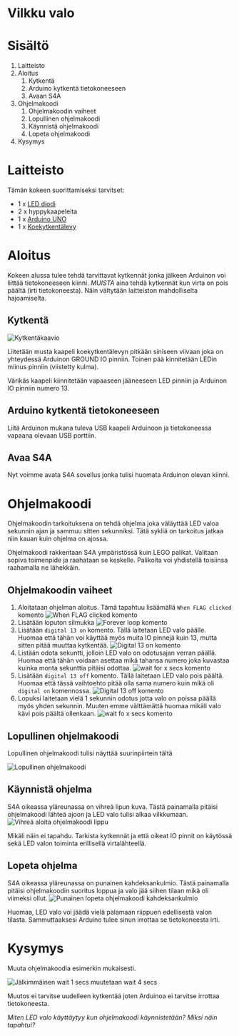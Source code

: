 # Vilkku valo

# Sisältö

1. Laitteisto
1. Aloitus
    1. Kytkentä
    1. Arduino kytkentä tietokoneeseen
    1. Avaan S4A
1. Ohjelmakoodi
    1. Ohjelmakoodin vaiheet
    1. Lopullinen ohjelmakoodi
    1. Käynnistä ohjelmakoodi
    1. Lopeta ohjelmakoodi
1. Kysymys


# Laitteisto

Tämän kokeen suorittamiseksi tarvitset:
 
* 1 x [LED diodi](https://fi.wikipedia.org/wiki/LED)
* 2 x hyppykaapeleita
* 1 x [Arduino UNO](https://www.arduino.cc/en/Guide/ArduinoUno)
* 1 x [Koekytkentälevy](https://fi.wikipedia.org/wiki/Koekytkent%C3%A4levy)

# Aloitus

Kokeen alussa tulee tehdä tarvittavat kytkennät jonka jälkeen Arduinon voi liittää tietokoneeseen kiinni. *MUISTA* aina tehdä kytkennät kun virta on pois päältä (irti tietokoneesta). Näin vältytään laitteiston mahdolliselta hajoamiselta.

## Kytkentä

![Kytkentäkaavio](https://github.com/Atihinen/a4kidsWs/raw/master/media/labs/blink/blink_wiring.jpg)

Liitetään musta kaapeli koekytkentälevyn pitkään siniseen viivaan joka on yhteydessä Arduinon GROUND IO pinniin. Toinen pää kinnitetään LEDin miinus pinniin (viistetty kulma).

Värikäs kaapeli kiinnitetään vapaaseen jääneeseen LED pinniin ja Arduinon IO pinniin numero 13.

## Arduino kytkentä tietokoneeseen

Liitä Arduinon mukana tuleva USB kaapeli Arduinoon ja tietokoneessa vapaana olevaan USB porttiin.

## Avaa S4A

Nyt voimme avata S4A sovellus jonka tulisi huomata Arduinon olevan kiinni.

# Ohjelmakoodi

Ohjelmakoodin tarkoituksena on tehdä ohjelma joka väläyttää LED valoa sekunnin ajan ja sammuu sitten sekunniksi. Tätä sykliä on tarkoitus jatkaa niin kauan kuin ohjelma on ajossa.

Ohjelmakoodi rakkentaan S4A ympäristössä kuin LEGO palikat. Valitaan sopiva toimenpide ja raahataan se keskelle. Palikoita voi yhdistellä toisiinsa raahamalla ne lähekkäin.

## Ohjelmakoodin vaiheet

1. Aloitataan ohjelman aloitus. Tämä tapahtuu lisäämällä `When FLAG clicked` komento
![When FLAG clicked komento](https://github.com/Atihinen/a4kidsWs/raw/master/media/code_commands/when_flag_clicked.jpg)
1. Lisätään loputon silmukka
![Forever loop komento](https://github.com/Atihinen/a4kidsWs/raw/master/media/code_commands/forver_loop.jpg)
1. Lisätään `digital 13 on` komento. Tällä laitetaan LED valo päälle. Huomaa että tähän voi käyttää myös muita IO pinnejä kuin 13, mutta sitten pitää muuttaa kytkentää.
![Digital 13 on komento](https://github.com/Atihinen/a4kidsWs/raw/master/media/code_commands/digital_io_on.jpg)
1. Listään odota sekuntti, jolloin LED valo on odotusajan verran päällä. Huomaa että tähän voidaan asettaa mikä tahansa numero joka kuvastaa kuinka monta sekunttia pitäisi odottaa.
![wait for x secs komento](https://github.com/Atihinen/a4kidsWs/raw/master/media/code_commands/wait_for_x_secs.jpg)
1. Lisätään `digital 13 off` komento. Tällä laitetaan LED valo pois päältä. Huomaa että tässä vaihtoehto pitää olla sama numero kuin mikä oli `digital on` komennossa.
![Digital 13 off komento](https://github.com/Atihinen/a4kidsWs/raw/master/media/code_commands/digital_io_off.jpg)
1. Lopuksi laitetaan vielä 1 sekunnin odotus jotta valo on poissa päällä myös yhden sekunnin. Muuten emme välttämättä huomaa mikäli valo kävi pois päältä ollenkaan.
![wait fo x secs komento](https://github.com/Atihinen/a4kidsWs/raw/master/media/code_commands/wait_for_x_secs.jpg)

## Lopullinen ohjelmakoodi

Lopullinen ohjelmakoodi tulisi näyttää suurinpiirtein tältä

![Lopullinen ohjelmakoodi](https://github.com/Atihinen/a4kidsWs/raw/master/media/labs/blink/blink_code.jpg)

## Käynnistä ohjelma

S4A oikeassa yläreunassa on vihreä lipun kuva. Tästä painamalla pitäisi ohjelmakoodi lähteä ajoon ja LED valo tulisi alkaa vilkkumaan.
![Vihreä aloita ohjelmakoodi lippu](https://github.com/Atihinen/a4kidsWs/raw/master/media/start_script.jpg) 

Mikäli näin ei tapahdu. Tarkista kytkennät ja että oikeat IO pinnit on käytössä sekä LED valon toiminta erillisellä virtalähteellä.

## Lopeta ohjelma

S4A oikeassa yläreunassa on punainen kahdeksankulmio. Tästä painamalla pitäisi ohjelmakoodin suoritus loppua ja valo jää siihen tilaan mikä oli viimeksi ollut.
![Punainen lopeta ohjelmakoodi kahdeksankulmio](https://github.com/Atihinen/a4kidsWs/raw/master/media/stop_script.jpg)

Huomaa, LED valo voi jäädä vielä palamaan riippuen edellisestä valon tilasta. Sammuttaaksesi Arduino tulee sinun irrottaa se tietokoneesta irti.

# Kysymys

Muuta ohjelmakoodia esimerkin mukaisesti.

![Jälkimmäinen wait 1 secs muutetaan wait 4 secs](https://github.com/Atihinen/a4kidsWs/raw/master/media/labs/blink/blink_code_question.jpg)

Muutos ei tarvitse uudelleen kytkentää joten Arduinoa ei tarvitse irrottaa tietokoneesta.

_Miten LED valo käyttäytyy kun ohjelmakoodi käynnistetään? Miksi näin tapahtui?_